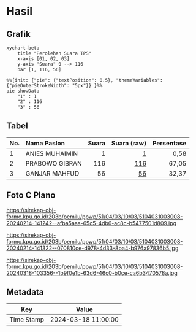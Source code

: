 # Hasil

## Grafik

```mermaid
xychart-beta
    title "Perolehan Suara TPS"
    x-axis [01, 02, 03]
    y-axis "Suara" 0 --> 116
    bar [1, 116, 56]
```

```mermaid
%%{init: {"pie": {"textPosition": 0.5}, "themeVariables": {"pieOuterStrokeWidth": "5px"}} }%%
pie showData
    "1" : 1
    "2" : 116
    "3" : 56
```

## Tabel

| No. | Nama Paslon    | Suara | Suara (raw) | Persentase |
|:--- |:-------------- | -----:| -----------:| ----------:|
| 1   | ANIES MUHAIMIN | 1     | [1][p-1]    | 0,58       |
| 2   | PRABOWO GIBRAN | 116   | [116][p-2]  | 67,05      |
| 3   | GANJAR MAHFUD  | 56    | [56][p-3]   | 32,37      |


[p-1]: https://github.com/gigit-pemilu/pemilu-2024-51-bali/blob/main/pilpres/hitung-suara/sub/51-bali/sub/04-gianyar/sub/03-gianyar/sub/1003-samplangan/sub/008-tps/sub/paslon-1.txt
[p-2]: https://github.com/gigit-pemilu/pemilu-2024-51-bali/blob/main/pilpres/hitung-suara/sub/51-bali/sub/04-gianyar/sub/03-gianyar/sub/1003-samplangan/sub/008-tps/sub/paslon-2.txt
[p-3]: https://github.com/gigit-pemilu/pemilu-2024-51-bali/blob/main/pilpres/hitung-suara/sub/51-bali/sub/04-gianyar/sub/03-gianyar/sub/1003-samplangan/sub/008-tps/sub/paslon-3.txt

## Foto C Plano

https://sirekap-obj-formc.kpu.go.id/203b/pemilu/ppwp/51/04/03/10/03/5104031003008-20240214-141242--afba5aaa-65c5-4db6-ac8c-b5477501d809.jpg

https://sirekap-obj-formc.kpu.go.id/203b/pemilu/ppwp/51/04/03/10/03/5104031003008-20240214-141322--070810ce-d978-4d33-8ba4-b976a97836b5.jpg

https://sirekap-obj-formc.kpu.go.id/203b/pemilu/ppwp/51/04/03/10/03/5104031003008-20240318-103356--1b9f0e1b-63d6-46c0-b0ce-ca6b3470578a.jpg


## Metadata

| Key        | Value               |
| ---------- | ------------------- |
| Time Stamp | 2024-03-18 11:00:00 |



